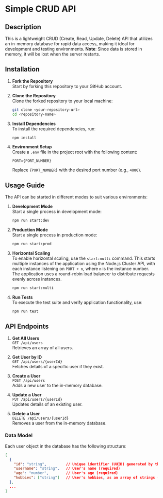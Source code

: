 # Simple CRUD API

## Description
This is a lightweight CRUD (Create, Read, Update, Delete) API that utilizes an in-memory database for rapid data access, making it ideal for development and testing environments. **Note**: Since data is stored in memory, it will be lost when the server restarts.

## Installation

1. **Fork the Repository**  
   Start by forking this repository to your GitHub account.

2. **Clone the Repository**  
   Clone the forked repository to your local machine:
   ```bash
   git clone <your-repository-url>
   cd <repository-name>
   ```

3. **Install Dependencies**  
   To install the required dependencies, run:
   ```bash
   npm install
   ```

4. **Environment Setup**  
   Create a `.env` file in the project root with the following content:
   ```
   PORT={PORT_NUMBER}
   ```
   Replace `{PORT_NUMBER}` with the desired port number (e.g., `4000`).

## Usage Guide

The API can be started in different modes to suit various environments:

1. **Development Mode**  
   Start a single process in development mode:
   ```bash
   npm run start:dev
   ```

2. **Production Mode**  
   Start a single process in production mode:
   ```bash
   npm run start:prod
   ```

3. **Horizontal Scaling**  
   To enable horizontal scaling, use the `start:multi` command. This starts multiple instances of the application using the Node.js Cluster API, with each instance listening on `PORT + n`, where `n` is the instance number. The application uses a round-robin load balancer to distribute requests evenly across instances.  
     ```bash
     npm run start:multi
     ```

4. **Run Tests**  
   To execute the test suite and verify application functionality, use:
   ```bash
   npm run test
   ```

## API Endpoints

1. **Get All Users**  
   `GET /api/users`  
   Retrieves an array of all users.

2. **Get User by ID**  
   `GET /api/users/{userId}`  
   Fetches details of a specific user if they exist.

3. **Create a User**  
   `POST /api/users`  
   Adds a new user to the in-memory database.

4. **Update a User**  
   `PUT /api/users/{userId}`  
   Updates details of an existing user.

5. **Delete a User**  
   `DELETE /api/users/{userId}`  
   Removes a user from the in-memory database.

### Data Model

Each user object in the database has the following structure:
```json
[
  {
    "id": "string",         // Unique identifier (UUID) generated by the server
    "username": "string",   // User's name (required)
    "age": "number",        // User's age (required)
    "hobbies": ["string"]   // User's hobbies, as an array of strings (required)
  },
  ...
]
```